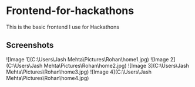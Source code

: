 # Frontend-for-hackathons

This is the basic frontend I use for Hackathons 

## Screenshots

![Image 1](C:\Users\Jash Mehta\Pictures\Rohan\home1.jpg)
![Image 2](C:\Users\Jash Mehta\Pictures\Rohan\home2.jpg)
![Image 3](C:\Users\Jash Mehta\Pictures\Rohan\home3.jpg)
![Image 4](C:\Users\Jash Mehta\Pictures\Rohan\home4.jpg)

